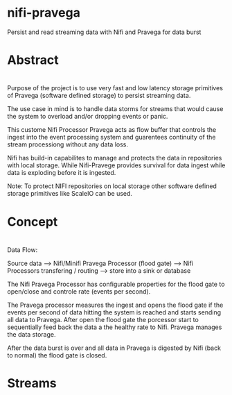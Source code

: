 # nifi-pravega 
Persist and read streaming data with Nifi and Pravega for data burst

#
# Abstract 
#
Purpose of the project is to use very fast and low latency storage primitives of Pravega (software defined storage) to 
persist streaming data. 

The use case in mind is to handle data storms for streams that would cause the system to overload and/or dropping events or panic.

This custome Nifi Processor Pravega acts as flow buffer that controls the ingest into the event processing system and 
guarentees continuity of the stream processiong without any data loss.

Nifi has build-in capabilites to manage and protects the data in repositories with local storage. While Nifi-Pravege provides survival for
data ingest while data is exploding before it is ingested. 

Note: To protect NIFI repositories on local storage other software defined storage primitives like ScaleIO can be used. 

#
# Concept
#

Data Flow:

Source data --> Nifi/Minifi Pravega Processor (flood gate) --> Nifi Processors transfering / routing --> store into a sink or database 

The Nifi Pravega Processor has configurable properties for the flood gate to open/close and controle rate (events per second).

The Pravega processor measures the ingest and opens the flood gate if the events per second of data hitting the system is reached 
and starts sending all data to Pravega. After open the flood gate the porcessor start to sequentially feed back the data a the healthy rate to Nifi. Pravega manages the data storage.

After the data burst is over and all data in Pravega is digested by Nifi (back to normal) the flood gate is closed. 
#
# Streams
#



